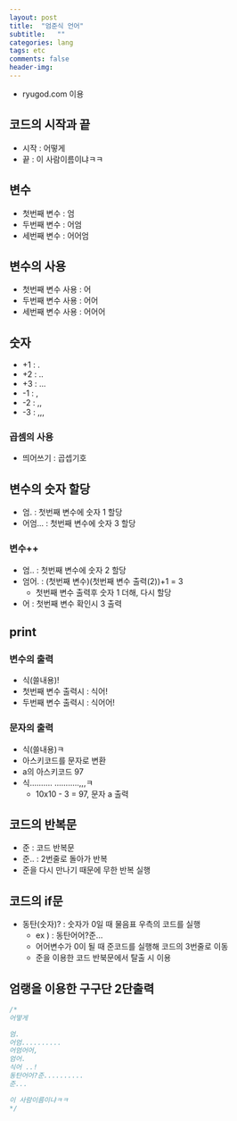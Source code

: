 ```yaml
---
layout: post
title:  "엄준식 언어"
subtitle:   ""
categories: lang
tags: etc
comments: false
header-img: 
---
```


- ryugod.com 이용

## 코드의 시작과 끝
- 시작 : 어떻게
- 끝 : 이 사람이름이냐ㅋㅋ


## 변수
- 첫번째 변수 : 엄
- 두번째 변수 : 어엄
- 세번째 변수 : 어어엄

## 변수의 사용
- 첫번째 변수 사용 : 어
- 두번째 변수 사용 : 어어
- 세번째 변수 사용 : 어어어

## 숫자
- +1 : .
- +2 : ..
- +3 : ...
- -1 : ,
- -2 : ,,
- -3 : ,,,

### 곱셈의 사용
- 띄어쓰기 : 곱셉기호

## 변수의 숫자 할당
- 엄. : 첫번째 변수에 숫자 1 할당
- 어엄... : 첫번째 변수에 숫자 3 할당

### 변수++
- 엄.. : 첫번째 변수에 숫자 2 할당
- 엄어. : (첫번째 변수)(첫번째 변수 출력(2))+1 = 3
  - 첫번째 변수 출력후 숫자 1 더해, 다시 할당
- 어 : 첫번째 변수 확인시 3 출력

## print
### 변수의 출력
- 식(쓸내용)!
- 첫번째 변수 출력시 : 식어!
- 두번째 변수 출력시 : 식어어!

### 문자의 출력
- 식(쓸내용)ㅋ
- 아스키코드를 문자로 변환
- a의 아스키코드 97
- 식.......... ...........,,,ㅋ
  - 10x10 - 3 = 97, 문자 a 출력


## 코드의 반복문
 - 준 : 코드 반복문
  - 준.. : 2번줄로 돌아가 반복
  - 준을 다시 만나기 때문에 무한 반복 실행

## 코드의 if문
- 동탄(숫자)? : 숫자가 0일 때 물음표 우측의 코드를 실행
   - ex ) : 동탄어어?준...
    - 어어변수가 0이 될 때 준코드를 실행해 코드의 3번줄로 이동
    - 준을 이용한 코드 반북문에서 탈출 시 이용


## 엄랭을 이용한 구구단 2단출력
```java
/*
어떻게

엄.
어엄..........
어엄어어,
엄어.
식어 ..!
동탄어어?준..........
준...

이 사람이름이냐ㅋㅋ
*/
```
